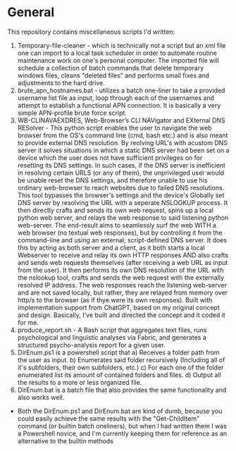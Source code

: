 # General
This repository contains miscellaneous scripts I'd written:
1) Temporary-file-cleaner - which is technically not a script but an xml file one can import to a local task scheduler in order to automate routine maintenance work on one's personal computer. The imported file will schedule a collection of batch commands that delete temporary windows files, cleans "deleted files" and performs small fixes and adjustments to the hard drive.
2) brute_apn_hostnames.bat - utilizes a batch one-liner to take a provided username list file as input, loop through each of the usernames and attempt to establish a functional APN connection. It is basically a very simple APN-profile brute force script.
3) WB-CLINAVAEXDRES, Web-Browser’s CLI NAVigator and EXternal DNS RESolver - This python script enables the user to navigate the web browser from the OS's command line (cmd, bash etc.) and is also meant to provide external DNS resolution. By reolving URL's with acustom DNS server it solves situations in which a static DNS server had been set on a device which the user does not have sufficient privileges on for resetting its DNS settings. In such cases, if the DNS server is inefficient in resolving certain URLS (or any of them), the unprivileged user would be unable reset the DNS settings, and therefore unable to use his ordinary web-browser to reach websites due to failed DNS resolutions. This tool bypasses the browser's settings and the device's Globally set DNS server by resolving the URL with a seperate NSLOOKUP process. It then directly crafts and sends its own web request, spins up a local python web server, and relays the web response to said listening python web-server.  The end-result aims to seamlessly surf the web WITH a web browser (no textual web responses), but by controlling it from the command-line and using an external, script-defined DNS server.
It does this by acting as both server and a client, as it both starts a local Webserver to receive and relay its own HTTP responses AND also crafts and sends web requests themselves (after receiving a web URL as input from the user). It then performs its own DNS resolution of the URL with the nslookup tool, crafts and sends the web request with the externally resolved IP address. The web responses reach the listening web-server and are not saved locally, but rather, they are relayed from memory over http/s to the browser (as if thye were its own responses).  Built with implementation support from ChatGPT, based on my original concept and design. Basically, I've built and directed the concept and it coded it for me.
4) produce_report.sh - A Bash script that aggregates text files, runs psychological and linguistic analyses via Fabric, and generates a structured psycho-analysis report for a given user.
5) DirEnum.ps1 is a powershell script that
  a) Receives a folder path from the user as input.
  b) Enumerates said folder recursively (Including all of it's subfolders, their own subfolders, etc.)
  c) For each one of the folder enumerated list its amount of contained folders and files.
  d) Output all the results to a more or less organized file. 
6) DirEnum.bat is a batch file that also provides the same functionality and also works well.   
* Both the DirEnum.ps1 and DirEnum.bat are kind of dumb, because you could easily achieve the same results with 
 the "Get-ChildItem" command (or builtin batch oneliners), but when I had written them I was a Powershell 
 novice, and I'm currently keeping them for reference  as an alternative to the builtin methods 

  
